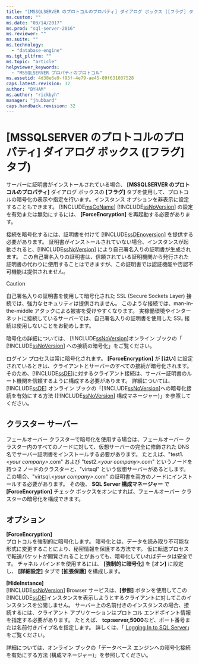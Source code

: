 ```yaml
---
title: "[MSSQLSERVER のプロトコルのプロパティ] ダイアログ ボックス ([フラグ] タブ) | Microsoft Docs"
ms.custom: ""
ms.date: "03/14/2017"
ms.prod: "sql-server-2016"
ms.reviewer: ""
ms.suite: ""
ms.technology: 
  - "database-engine"
ms.tgt_pltfrm: ""
ms.topic: "article"
helpviewer_keywords: 
  - "MSSQLSERVER プロパティのプロトコル"
ms.assetid: 4d38e6e9-f95f-4e79-ae45-89f631037528
caps.latest.revision: 32
author: "BYHAM"
ms.author: "rickbyh"
manager: "jhubbard"
caps.handback.revision: 32
---
```

# [MSSQLSERVER のプロトコルのプロパティ] ダイアログ ボックス ([フラグ] タブ)
  サーバーに証明書がインストールされている場合、 **[MSSQLSERVER のプロトコルのプロパティ]** ダイアログ ボックスの **[フラグ]** タブを使用して、プロトコルの暗号化の表示や指定を行います。インスタンス オプションを非表示に設定することもできます。 [!INCLUDE[msCoName](../../includes/msconame-md.md)] [!INCLUDE[ssNoVersion](../../includes/ssnoversion-md.md)] の設定を有効または無効にするには、 **[ForceEncryption]** を再起動する必要があります。  
  
 接続を暗号化するには、証明書を付けて [!INCLUDE[ssDEnoversion](../../includes/ssdenoversion-md.md)] を提供する必要があります。 証明書がインストールされていない場合、インスタンスが起動されると、[!INCLUDE[ssNoVersion](../../includes/ssnoversion-md.md)] により自己署名入りの証明書が生成されます。 この自己署名入りの証明書は、信頼されている証明機関から発行された証明書の代わりに使用することはできますが、この証明書では認証機能や否認不可機能は提供されません。  
  
> [!CAUTION]  
>  自己署名入りの証明書を使用して暗号化された SSL (Secure Sockets Layer) 接続では、強力なセキュリティは提供されません。 このような接続では、man-in-the-middle アタックによる被害を受けやすくなります。 実稼働環境やインターネットに接続しているサーバーでは、自己署名入りの証明書を使用した SSL 接続は使用しないことをお勧めします。  
  
 暗号化の詳細については、 [!INCLUDE[ssNoVersion](../../includes/ssnoversion-md.md)]オンライン ブックの「 [!INCLUDE[ssNoVersion](../../includes/ssnoversion-md.md)] への接続の暗号化」をご覧ください。  
  
 ログイン プロセスは常に暗号化されます。 **[ForceEncryption]** が **[はい]** に設定されているときは、クライアントとサーバーのすべての接続が暗号化されます。そのため、[!INCLUDE[ssDE](../../includes/ssde-md.md)]に対するクライアント接続は、サーバー証明書のルート機関を信頼するように構成する必要があります。 詳細については、[!INCLUDE[ssDE](../../includes/ssde-md.md)] オンライン ブックの「[!INCLUDE[ssNoVersion](../../includes/ssnoversion-md.md)]への暗号化接続を有効にする方法 ([!INCLUDE[ssNoVersion](../../includes/ssnoversion-md.md)] 構成マネージャー)」を参照してください。  
  
## クラスター サーバー  
 フェールオーバー クラスターで暗号化を使用する場合は、フェールオーバー クラスター内のすべてのノードに対して、仮想サーバーの完全に修飾された DNS 名でサーバー証明書をインストールする必要があります。 たとえば、"test1.*\<your company>*.com" および "test2.*\<your company>*.com" というノードを持つ 2 ノードのクラスターと、"virtsql" という仮想サーバーがあるとします。この場合、"virtsql.*\<your company>*.com" の証明書を両方のノードにインストールする必要があります。 その後、 **SQL Server 構成マネージャー** で **[ForceEncryption]** チェック ボックスをオンにすれば、フェールオーバー クラスターの暗号化を構成できます。  
  
## オプション  
 **[ForceEncryption]**  
 プロトコルを強制的に暗号化します。 暗号化とは、データを読み取り不可能な形式に変更することにより、秘密情報を保護する方法です。 仮に転送プロセスで転送パケットが閲覧されることがあっても、暗号化していればデータは安全です。 チャネル バインドを使用するには、 **[強制的に暗号化]** を **[オン]** に設定し、 **[詳細設定]** タブで **[拡張保護]** を構成します。  
  
 **[HideInstance]**  
 [!INCLUDE[ssNoVersion](../../includes/ssnoversion-md.md)] Browser サービスは、**[参照]** ボタンを使用してこの [!INCLUDE[ssDE](../../includes/ssde-md.md)]インスタンスを表示しようとするクライアントに対してこのインスタンスを公開しません。 サーバー上の名前付きのインスタンスの場合、接続するには、クライアント アプリケーションはプロトコル エンドポイント情報を指定する必要があります。 たとえば、 **tcp:server,5000**など、ポート番号または名前付きパイプ名を指定します。 詳しくは、「 [Logging In to SQL Server](../../database-engine/configure-windows/logging-in-to-sql-server.md)」をご覧ください。  
  
 詳細については、オンライン ブックの「データベース エンジンへの暗号化接続を有効にする方法 (構成マネージャー)」を参照してください。  
  
  
